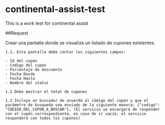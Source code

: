 # continental-assist-test
This is a work test for continental assist



##Request

Crear una pantalla donde se visualiza un listado de cupones existentes.

    1.1. Esta pantalla debe contar los siguientes campos:

    - Id del cupón
    - Código del cupón
    - Porcentaje de descuento
    - Fecha Desde
    - Fecha Hasta
    - Nombre del status

    1.2 Debe mostrar el total de cupones

    1.3 Incluya un buscador de acuerdo al código del cupón y que el parámetro de busqueda sea enviado de la siguiente manera: {"codigo": "CODIGO_DEL_CUPON_A_BUSCAR"}, (El servicio se encargará de responder con el cupón correspondiente, en caso de ir vacío, el servicio responderá con todos los cupones)
